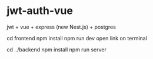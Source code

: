 # jwt-auth-vue
jwt + vue + express (new Nest.js) + postgres


cd frontend
npm install
npm run dev
open link on terminal

cd ../backend
npm install
npm run server

